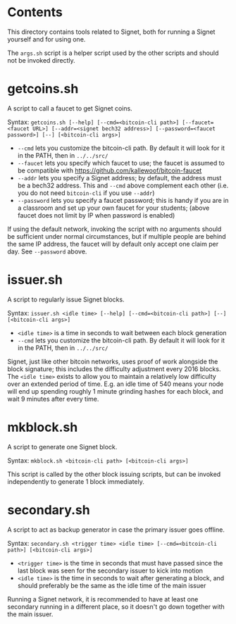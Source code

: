 Contents
========
This directory contains tools related to Signet, both for running a Signet yourself and for using one.

The `args.sh` script is a helper script used by the other scripts and should not be invoked directly.

getcoins.sh
===========

A script to call a faucet to get Signet coins.

Syntax: `getcoins.sh [--help] [--cmd=<bitcoin-cli path>] [--faucet=<faucet URL>] [--addr=<signet bech32 address>] [--password=<faucet password>] [--] [<bitcoin-cli args>]`

* `--cmd` lets you customize the bitcoin-cli path. By default it will look for it in the PATH, then in `../../src/`
* `--faucet` lets you specify which faucet to use; the faucet is assumed to be compatible with https://github.com/kallewoof/bitcoin-faucet
* `--addr` lets you specify a Signet address; by default, the address must be a bech32 address. This and `--cmd` above complement each other (i.e. you do not need `bitcoin-cli` if you use `--addr`)
* `--password` lets you specify a faucet password; this is handy if you are in a classroom and set up your own faucet for your students; (above faucet does not limit by IP when password is enabled)

If using the default network, invoking the script with no arguments should be sufficient under normal
circumstances, but if multiple people are behind the same IP address, the faucet will by default only
accept one claim per day. See `--password` above.

issuer.sh
=========

A script to regularly issue Signet blocks.

Syntax: `issuer.sh <idle time> [--help] [--cmd=<bitcoin-cli path>] [--] [<bitcoin-cli args>]`

* `<idle time>` is a time in seconds to wait between each block generation
* `--cmd` lets you customize the bitcoin-cli path. By default it will look for it in the PATH, then in `../../src/`

Signet, just like other bitcoin networks, uses proof of work alongside the block signature; this
includes the difficulty adjustment every 2016 blocks.
The `<idle time>` exists to allow you to maintain a relatively low difficulty over an extended period
of time. E.g. an idle time of 540 means your node will end up spending roughly 1 minute grinding
hashes for each block, and wait 9 minutes after every time.

mkblock.sh
==========

A script to generate one Signet block.

Syntax: `mkblock.sh <bitcoin-cli path> [<bitcoin-cli args>]`

This script is called by the other block issuing scripts, but can be invoked independently to generate
1 block immediately.

secondary.sh
============

A script to act as backup generator in case the primary issuer goes offline.

Syntax: `secondary.sh <trigger time> <idle time> [--cmd=<bitcoin-cli path>] [<bitcoin-cli args>]`

* `<trigger time>` is the time in seconds that must have passed since the last block was seen for the secondary issuer to kick into motion
* `<idle time>` is the time in seconds to wait after generating a block, and should preferably be the same as the idle time of the main issuer

Running a Signet network, it is recommended to have at least one secondary running in a different
place, so it doesn't go down together with the main issuer.
